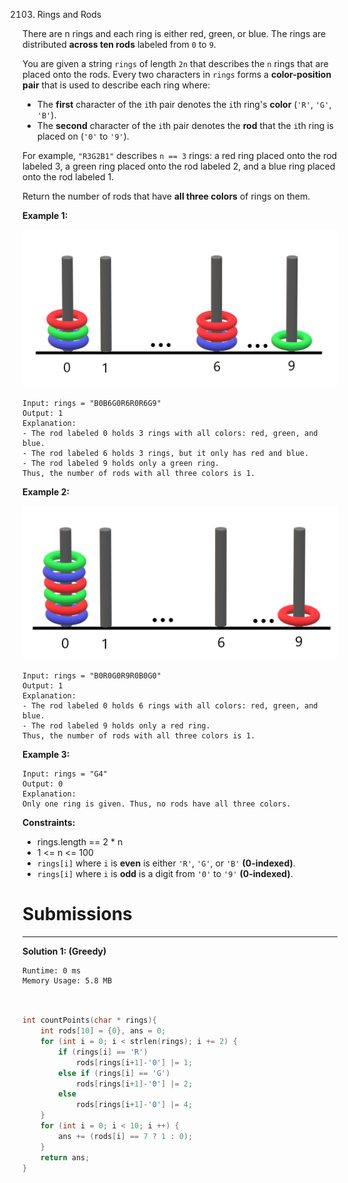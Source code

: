 2103. Rings and Rods

There are n rings and each ring is either red, green, or blue. The rings are distributed **across ten rods** labeled from `0` to `9`.

You are given a string `rings` of length `2n` that describes the `n` rings that are placed onto the rods. Every two characters in `rings` forms a **color-position pair** that is used to describe each ring where:

* The **first** character of the `i`th pair denotes the `i`th ring's **color** (`'R'`, `'G'`, `'B'`).
* The **second** character of the `i`th pair denotes the **rod** that the `i`th ring is placed on (`'0'` to `'9'`).

For example, `"R3G2B1"` describes `n == 3` rings: a red ring placed onto the rod labeled 3, a green ring placed onto the rod labeled 2, and a blue ring placed onto the rod labeled 1.

Return the number of rods that have **all three colors** of rings on them.

 

**Example 1:**

![2103_ex1final.png](img/2103_ex1final.png)
```
Input: rings = "B0B6G0R6R0R6G9"
Output: 1
Explanation: 
- The rod labeled 0 holds 3 rings with all colors: red, green, and blue.
- The rod labeled 6 holds 3 rings, but it only has red and blue.
- The rod labeled 9 holds only a green ring.
Thus, the number of rods with all three colors is 1.
```

**Example 2:**

![2103_ex2final.png](img/2103_ex2final.png)
```
Input: rings = "B0R0G0R9R0B0G0"
Output: 1
Explanation: 
- The rod labeled 0 holds 6 rings with all colors: red, green, and blue.
- The rod labeled 9 holds only a red ring.
Thus, the number of rods with all three colors is 1.
```

**Example 3:**
```
Input: rings = "G4"
Output: 0
Explanation: 
Only one ring is given. Thus, no rods have all three colors.
```

**Constraints:**

* rings.length == 2 * n
* 1 <= n <= 100
* `rings[i]` where `i` is **even** is either `'R'`, `'G'`, or `'B'` **(0-indexed)**.
* `rings[i]` where `i` is **odd** is a digit from `'0'` to `'9'` **(0-indexed)**.

# Submissions
---
**Solution 1: (Greedy)**
```
Runtime: 0 ms
Memory Usage: 5.8 MB
```
```c


int countPoints(char * rings){
    int rods[10] = {0}, ans = 0;
    for (int i = 0; i < strlen(rings); i += 2) {
        if (rings[i] == 'R')
            rods[rings[i+1]-'0'] |= 1;
        else if (rings[i] == 'G')
            rods[rings[i+1]-'0'] |= 2;
        else
            rods[rings[i+1]-'0'] |= 4;
    }
    for (int i = 0; i < 10; i ++) {
        ans += (rods[i] == 7 ? 1 : 0);
    }
    return ans;
}
```
